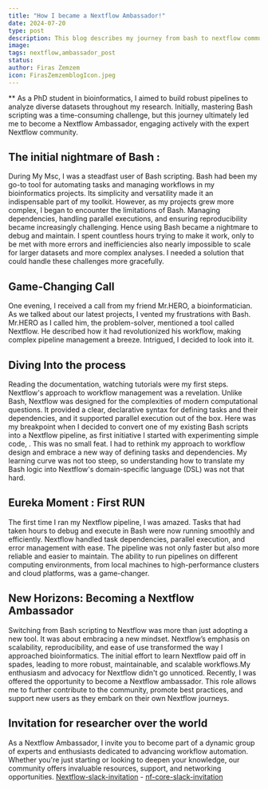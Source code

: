 ```yaml
---
title: "How I became a Nextflow Ambassador!"
date: 2024-07-20
type: post
description: This blog describes my journey from bash to nextflow community.
image: 
tags: nextflow,ambassador_post
status: 
author: Firas Zemzem
icon: FirasZemzemblogIcon.jpeg
---
```


** As a PhD student in bioinformatics, I aimed to build robust pipelines to analyze diverse datasets throughout my research. Initially, mastering Bash scripting was a time-consuming challenge, but this journey ultimately led me to become a Nextflow Ambassador, engaging actively with the expert Nextflow community.

<!-- end-archive-description -->

## The initial nightmare of Bash :

During My Msc, I was a steadfast user of Bash scripting. Bash had been my go-to tool for automating tasks and managing workflows in my bioinformatics projects. Its simplicity and versatility made it an indispensable part of my toolkit. However, as my projects grew more complex, I began to encounter the limitations of Bash. Managing dependencies, handling parallel executions, and ensuring reproducibility became increasingly challenging. Hence using Bash became a nightmare to debug and maintain. I spent countless hours trying to make it work, only to be met with more errors and inefficiencies also nearly impossible to scale for larger datasets and more complex analyses. I needed a solution that could handle these challenges more gracefully.

## Game-Changing Call

One evening, I received a call from my friend Mr.HERO, a bioinformatician. As we talked about our latest projects, I vented my frustrations with Bash. Mr.HERO as I called him, the problem-solver, mentioned a tool called Nextflow. He described how it had revolutionized his workflow, making complex pipeline management a breeze. Intrigued, I decided to look into it.

## Diving Into the process

Reading the documentation, watching tutorials were my first steps. Nextflow's approach to workflow management was a revelation. Unlike Bash, Nextflow was designed for the complexities of modern computational questions. It provided a clear, declarative syntax for defining tasks and their dependencies, and it supported parallel execution out of the box.
Here was my breakpoint when I decided to convert one of my existing Bash scripts into a Nextflow pipeline, as first initiative I started with experimenting simple code, . This was no small feat. I had to rethink my approach to workflow design and embrace a new way of defining tasks and dependencies. My learning curve was not too steep, so understanding how to translate my Bash logic into Nextflow's domain-specific language (DSL) was not that hard.

## Eureka Moment : First RUN

The first time I ran my Nextflow pipeline, I was amazed. Tasks that had taken hours to debug and execute in Bash were now running smoothly and efficiently. Nextflow handled task dependencies, parallel execution, and error management with ease. The pipeline was not only faster but also more reliable and easier to maintain. The ability to run pipelines on different computing environments, from local machines to high-performance clusters and cloud platforms, was a game-changer.
## New Horizons: Becoming a Nextflow Ambassador

Switching from Bash scripting to Nextflow was more than just adopting a new tool. It was about embracing a new mindset. Nextflow’s emphasis on scalability, reproducibility, and ease of use transformed the way I approached bioinformatics. The initial effort to learn Nextflow paid off in spades, leading to more robust, maintainable, and scalable workflows.My enthusiasm and advocacy for Nextflow didn't go unnoticed. Recently, I was offered the opportunity to become a Nextflow ambassador. This role allows me to further contribute to the community, promote best practices, and support new users as they embark on their own Nextflow journeys.

## Invitation for researcher over the world

As a Nextflow Ambassador, I invite you to become part of a dynamic group of experts and enthusiasts dedicated to advancing workflow automation. Whether you're just starting or looking to deepen your knowledge, our community offers invaluable resources, support, and networking opportunities. [Nextflow-slack-invitation](https://join.slack.com/t/nextflow/shared_invite/zt-2mtjkpncj-AUXZ9v7Q1MOvVGecWAeCoA) - [nf-core-slack-invitation](https://join.slack.com/t/nfcore/shared_invite/zt-2mn6gpjk7-7ElEd93k7IgfTANGidpxaQ)

